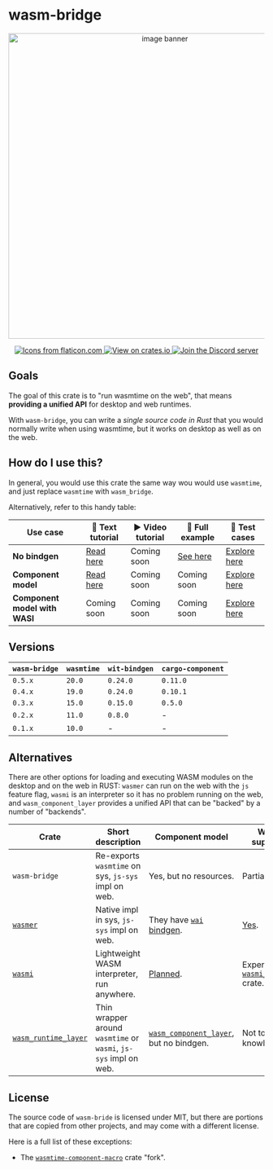 # wasm-bridge

<div align="center">
  <p>
    <img src="/wasm-bridge-banner.png" alt="image banner" width="600" />
  </p>

  <p>
    <a href="https://www.flaticon.com/" title="Icons from flaticon.com">
      <img src="https://img.shields.io/badge/Icons_from-Flaticon-teal" alt="Icons from flaticon.com">
    </a>
    <a href="https://crates.io/crates/wasm-bridge" title="View on crates.io">
      <img src="https://img.shields.io/badge/View_on-crates.io-blue" alt="View on crates.io">
    </a>
    <a href="https://discord.gg/7fk5Uk6Eqr" title="Join the Discord server">
      <img src="https://img.shields.io/discord/1125842158914646080?logo=discord&label=Join" alt="Join the Discord server">
    </a>
  </p>
</div>


## Goals

The goal of this crate is to "run wasmtime on the web", that means **providing a unified API** for desktop and web runtimes.

With `wasm-bridge`, you can write a *single source code in Rust* that you would normally write when using wasmtime,
but it works on desktop as well as on the web.


## How do I use this?

In general, you would use this crate the same way wou would use `wasmtime`, and just replace `wasmtime` with `wasm_bridge`.

Alternatively, refer to this handy table:

| Use case | 📝 Text tutorial | ▶️ Video tutorial | 🧾 Full example | 📑 Test cases |
| --- | --- | --- | --- | --- |
| **No bindgen** | [Read here](/docs/wasm_modules.md) | Coming soon | [See here](https://github.com/kajacx/wasm-tutorials/tree/wbtutor-wasm-modules) | [Explore here](/tests/no_bindgen/) |
| **Component model** | [Read here](/docs/wit_components.md) | Coming soon | Coming soon | [Explore here](/tests/wit_components/) |
| **Component model with WASI** | Coming soon | Coming soon | Coming soon | [Explore here](/tests/wasi_components/) |


## Versions

| `wasm-bridge` | `wasmtime` | `wit-bindgen` | `cargo-component` |
| ---           | ---        | ---           | ---               |
| `0.5.x`       | `20.0`     | `0.24.0`      | `0.11.0`          |
| `0.4.x`       | `19.0`     | `0.24.0`      | `0.10.1`          |
| `0.3.x`       | `15.0`     | `0.15.0`      | `0.5.0`           |
| `0.2.x`       | `11.0`     | `0.8.0`       | -                 |
| `0.1.x`       | `10.0`     | -             | -                 |


## Alternatives

There are other options for loading and executing WASM modules on the desktop and on the web in RUST: `wasmer` can run on the web with the `js` feature flag, `wasmi` is an interpreter so it has no problem running on the web, and `wasm_component_layer` provides a unified API that can be "backed" by a number of "backends".

| Crate | Short description | Component model | Wasi support |
| ---   | ---               | ---             | ---          |
| `wasm-bridge` | Re-exports `wasmtime` on sys, `js-sys` impl on web. | Yes, but no resources. | Partially yes. |
| [`wasmer`](https://github.com/wasmerio/wasmer) | Native impl in sys, `js-sys` impl on web. | They have [`wai` bindgen](https://github.com/wasmerio/wai). | [Yes](https://crates.io/crates/wasmer-wasi). |
| [`wasmi`](https://github.com/wasmi-labs/wasmi) | Lightweight WASM interpreter, run anywhere. | [Planned](https://github.com/wasmi-labs/wasmi/issues/897). | Experimental [`wasmi_wasi`](https://github.com/wasmi-labs/wasmi/tree/master/crates/wasi) crate. |
| [`wasm_runtime_layer`](https://github.com/DouglasDwyer/wasm_runtime_layer) | Thin wrapper around `wasmtime` or `wasmi`, `js-sys` impl on web. | [`wasm_component_layer`](https://github.com/DouglasDwyer/wasm_component_layer), but no bindgen. | Not to my knowledge. |

## License

The source code of `wasm-bride` is licensed under MIT, but there are portions that are copied from other projects,
and may come with a different license.

Here is a full list of these exceptions:

- The [`wasmtime-component-macro`](/crates/wasm-bridge-macros/src/original) crate "fork".
